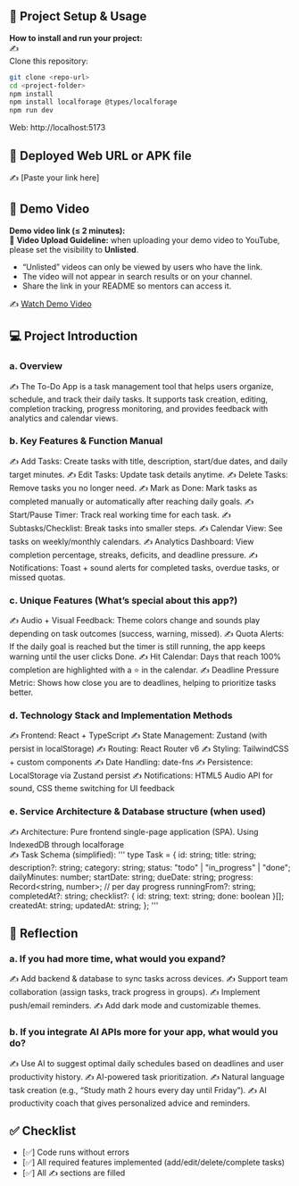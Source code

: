 ## 🚀 Project Setup & Usage
**How to install and run your project:**  
✍️  
Clone this repository:  
  ```bash
  git clone <repo-url>
  cd <project-folder>
  npm install 
  npm install localforage @types/localforage
  npm run dev
  ```
Web: http://localhost:5173

## 🔗 Deployed Web URL or APK file
✍️ [Paste your link here]


## 🎥 Demo Video
**Demo video link (≤ 2 minutes):**  
📌 **Video Upload Guideline:** when uploading your demo video to YouTube, please set the visibility to **Unlisted**.  
- “Unlisted” videos can only be viewed by users who have the link.  
- The video will not appear in search results or on your channel.  
- Share the link in your README so mentors can access it.  

✍️ [Watch Demo Video](./demo.mp4)


## 💻 Project Introduction

### a. Overview

✍️ The To-Do App is a task management tool that helps users organize, schedule, and track their daily tasks. It supports task creation, editing, completion tracking, progress monitoring, and provides feedback with analytics and calendar views.

### b. Key Features & Function Manual

✍️ Add Tasks: Create tasks with title, description, start/due dates, and daily target minutes.
✍️ Edit Tasks: Update task details anytime.
✍️ Delete Tasks: Remove tasks you no longer need.
✍️ Mark as Done: Mark tasks as completed manually or automatically after reaching daily goals.
✍️ Start/Pause Timer: Track real working time for each task.
✍️ Subtasks/Checklist: Break tasks into smaller steps.
✍️ Calendar View: See tasks on weekly/monthly calendars.
✍️ Analytics Dashboard: View completion percentage, streaks, deficits, and deadline pressure.
✍️ Notifications: Toast + sound alerts for completed tasks, overdue tasks, or missed quotas.

### c. Unique Features (What’s special about this app?) 

✍️ Audio + Visual Feedback: Theme colors change and sounds play depending on task outcomes (success, warning, missed).
✍️ Quota Alerts: If the daily goal is reached but the timer is still running, the app keeps warning until the user clicks Done.
✍️ Hit Calendar: Days that reach 100% completion are highlighted with a ⭐ in the calendar.
✍️ Deadline Pressure Metric: Shows how close you are to deadlines, helping to prioritize tasks better.

### d. Technology Stack and Implementation Methods

✍️ Frontend: React + TypeScript
✍️ State Management: Zustand (with persist in localStorage)
✍️ Routing: React Router v6
✍️ Styling: TailwindCSS + custom components
✍️ Date Handling: date-fns
✍️ Persistence: LocalStorage via Zustand persist
✍️ Notifications: HTML5 Audio API for sound, CSS theme switching for UI feedback

### e. Service Architecture & Database structure (when used)

✍️ Architecture: Pure frontend single-page application (SPA). Using IndexedDB through localforage  
✍️ Task Schema (simplified):
'''
type Task = {
  id: string;
  title: string;
  description?: string;
  category: string;
  status: "todo" | "in_progress" | "done";
  dailyMinutes: number;
  startDate: string;
  dueDate: string;
  progress: Record<string, number>; // per day progress
  runningFrom?: string;
  completedAt?: string;
  checklist?: { id: string; text: string; done: boolean }[];
  createdAt: string;
  updatedAt: string;
};
'''

## 🧠 Reflection

### a. If you had more time, what would you expand?

✍️ Add backend & database to sync tasks across devices.
✍️ Support team collaboration (assign tasks, track progress in groups).
✍️ Implement push/email reminders.
✍️ Add dark mode and customizable themes.


### b. If you integrate AI APIs more for your app, what would you do?

✍️ Use AI to suggest optimal daily schedules based on deadlines and user productivity history.
✍️ AI-powered task prioritization.
✍️ Natural language task creation (e.g., “Study math 2 hours every day until Friday”).
✍️ AI productivity coach that gives personalized advice and reminders.

## ✅ Checklist
- [✅] Code runs without errors  
- [✅] All required features implemented (add/edit/delete/complete tasks)  
- [✅] All ✍️ sections are filled  
